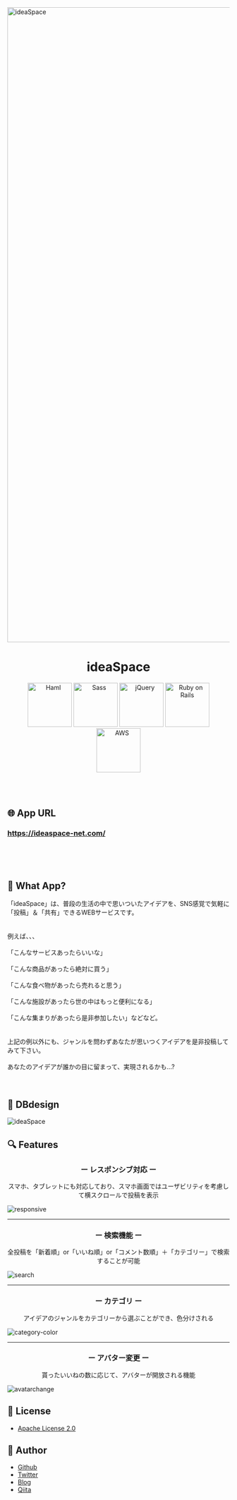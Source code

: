 <img width="1440" alt="ideaSpace" src="https://user-images.githubusercontent.com/57032090/71776261-c059c380-2fd1-11ea-9287-98e5b6b86159.png">

<h1 align="center">ideaSpace</h1>


<div align="center">
  <img width="100" alt="Haml" src="https://user-images.githubusercontent.com/57032090/71777834-15550400-2fe9-11ea-94b8-ebb981e97eea.png">
  <img width="100" alt="Sass" src="https://user-images.githubusercontent.com/57032090/71777838-29990100-2fe9-11ea-9c25-4ac2788a28ad.png">
  <img width="100" alt="jQuery" src="https://user-images.githubusercontent.com/57032090/71777857-5cdb9000-2fe9-11ea-8aec-0c9ee29ed9cf.png">
  <img width="100" alt="Ruby on Rails" src="https://user-images.githubusercontent.com/57032090/71776541-cf8f4000-2fd6-11ea-8f8f-9dc18bb77e1c.png">
  <img width="100" alt="AWS" src="https://user-images.githubusercontent.com/57032090/71777845-433a4880-2fe9-11ea-82ac-c428c9582f20.png">
</div>
<br><br><br>

## 🌐 App URL
### **https://ideaspace-net.com/**  
<br><br><br>

## 💬 What App?
「ideaSpace」は、普段の生活の中で思いついたアイデアを、SNS感覚で気軽に「投稿」＆「共有」できるWEBサービスです。
<br><br><br>
例えば、、、
<br><br>
「こんなサービスあったらいいな」
<br><br>
「こんな商品があったら絶対に買う」
<br><br>
「こんな食べ物があったら売れると思う」
<br><br>
「こんな施設があったら世の中はもっと便利になる」
<br><br>
「こんな集まりがあったら是非参加したい」などなど。
<br><br><br>
上記の例以外にも、ジャンルを問わずあなたが思いつくアイデアを是非投稿してみて下さい。
<br><br>
あなたのアイデアが誰かの目に留まって、実現されるかも...?
<br><br><br>

## 📝 DBdesign
![ideaSpace](https://user-images.githubusercontent.com/57032090/71778626-90bbb300-2ff3-11ea-90dd-2698a86c794c.png)

## 🔍 Features
<h3 align="center">ー レスポンシブ対応 ー</h3>
<p align="center">スマホ、タブレットにも対応しており、スマホ画面ではユーザビリティを考慮して横スクロールで投稿を表示</p>

![responsive](https://user-images.githubusercontent.com/57032090/71777424-066b5300-2fe3-11ea-99f4-4a865c46d260.gif)

--- 

<h3 align="center">ー 検索機能 ー</h3>
<p align="center">全投稿を「新着順」or「いいね順」or「コメント数順」＋「カテゴリー」で検索することが可能</p>

![search](https://user-images.githubusercontent.com/57032090/71777373-50a00480-2fe2-11ea-95bd-dd598bb22728.gif)

---

<h3 align="center">ー カテゴリ ー</h3>
<p align="center">アイデアのジャンルをカテゴリーから選ぶことができ、色分けされる</p>

![category-color](https://user-images.githubusercontent.com/57032090/71777311-547f5700-2fe1-11ea-9bd6-d5a0494b5f69.gif)

---

<h3 align="center">ー アバター変更 ー</h3>
<p align="center">貰ったいいねの数に応じて、アバターが開放される機能</p>

![avatarchange](https://user-images.githubusercontent.com/57032090/71777112-f0f42a00-2fde-11ea-9d21-9eb174515d67.gif)

## 🎫 License
- [Apache License 2.0](https://github.com/yuma11/idea_space/blob/master/LICENSE) 


## 👀 Author
- [Github](https://github.com/yuma11)
- [Twitter](https://twitter.com/yuuuma_11)
- [Blog](https://yumanoblog.com)
- [Qiita](https://qiita.com/yuma11)
